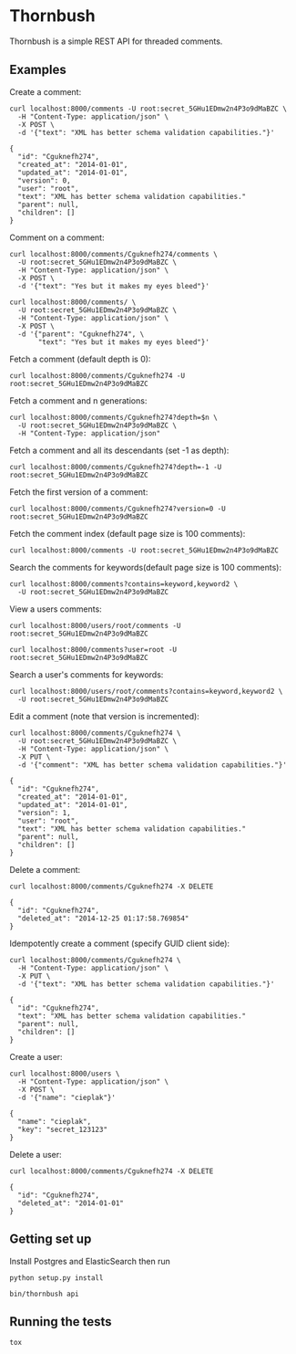 # Thornbush

Thornbush is a simple REST API for threaded comments.

## Examples

Create a comment:

    curl localhost:8000/comments -U root:secret_5GHu1EDmw2n4P3o9dMaBZC \
      -H "Content-Type: application/json" \
      -X POST \
      -d '{"text": "XML has better schema validation capabilities."}'

    {
      "id": "Cguknefh274",
      "created_at": "2014-01-01",
      "updated_at": "2014-01-01",
      "version": 0,
      "user": "root",
      "text": "XML has better schema validation capabilities."
      "parent": null,
      "children": []
    }
    
Comment on a comment:

    curl localhost:8000/comments/Cguknefh274/comments \
      -U root:secret_5GHu1EDmw2n4P3o9dMaBZC \
      -H "Content-Type: application/json" \
      -X POST \
      -d '{"text": "Yes but it makes my eyes bleed"}'

    curl localhost:8000/comments/ \
      -U root:secret_5GHu1EDmw2n4P3o9dMaBZC \
      -H "Content-Type: application/json" \
      -X POST \
      -d '{"parent": "Cguknefh274", \
           "text": "Yes but it makes my eyes bleed"}'

Fetch a comment (default depth is 0):

    curl localhost:8000/comments/Cguknefh274 -U root:secret_5GHu1EDmw2n4P3o9dMaBZC 

Fetch a comment and n generations:

    curl localhost:8000/comments/Cguknefh274?depth=$n \
      -U root:secret_5GHu1EDmw2n4P3o9dMaBZC \
      -H "Content-Type: application/json"

Fetch a comment and all its descendants (set -1 as depth):

    curl localhost:8000/comments/Cguknefh274?depth=-1 -U root:secret_5GHu1EDmw2n4P3o9dMaBZC 

Fetch the first version of a comment:

    curl localhost:8000/comments/Cguknefh274?version=0 -U root:secret_5GHu1EDmw2n4P3o9dMaBZC 

Fetch the comment index (default page size is 100 comments):

    curl localhost:8000/comments -U root:secret_5GHu1EDmw2n4P3o9dMaBZC 

Search the comments for keywords(default page size is 100 comments):

    curl localhost:8000/comments?contains=keyword,keyword2 \
      -U root:secret_5GHu1EDmw2n4P3o9dMaBZC 

View a users comments:

    curl localhost:8000/users/root/comments -U root:secret_5GHu1EDmw2n4P3o9dMaBZC 
      
    curl localhost:8000/comments?user=root -U root:secret_5GHu1EDmw2n4P3o9dMaBZC 

Search a user's comments for keywords:

    curl localhost:8000/users/root/comments?contains=keyword,keyword2 \
      -U root:secret_5GHu1EDmw2n4P3o9dMaBZC 

Edit a comment (note that version is incremented):

    curl localhost:8000/comments/Cguknefh274 \
      -U root:secret_5GHu1EDmw2n4P3o9dMaBZC \
      -H "Content-Type: application/json" \
      -X PUT \
      -d '{"comment": "XML has better schema validation capabilities."}'

    {
      "id": "Cguknefh274",
      "created_at": "2014-01-01",
      "updated_at": "2014-01-01",
      "version": 1,
      "user": "root",
      "text": "XML has better schema validation capabilities."
      "parent": null,
      "children": []
    }      

Delete a comment:

    curl localhost:8000/comments/Cguknefh274 -X DELETE
      
    {
      "id": "Cguknefh274",
      "deleted_at": "2014-12-25 01:17:58.769854"
    }

Idempotently create a comment (specify GUID client side):

    curl localhost:8000/comments/Cguknefh274 \
      -H "Content-Type: application/json" \
      -X PUT \
      -d '{"text": "XML has better schema validation capabilities."}'

    {
      "id": "Cguknefh274",
      "text": "XML has better schema validation capabilities."
      "parent": null,
      "children": []
    }   

Create a user:

    curl localhost:8000/users \
      -H "Content-Type: application/json" \
      -X POST \
      -d '{"name": "cieplak"}'
      
    {
      "name": "cieplak",
      "key": "secret_123123"
    }

Delete a user:

    curl localhost:8000/comments/Cguknefh274 -X DELETE

    {
      "id": "Cguknefh274",
      "deleted_at": "2014-01-01"
    }

## Getting set up

Install Postgres and ElasticSearch then run 

    python setup.py install

    bin/thornbush api

## Running the tests

    tox
